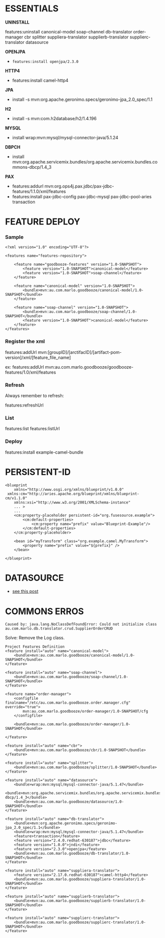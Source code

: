 # ESSENTIALS

**UNINSTALL**

features:uninstall canonical-model soap-channel db-translator order-manager cbr splitter suppliera-translator supplierb-translator supplierc-translator datasource


**OPENJPA**
- `features:install openjpa/2.3.0`

**HTTP4**
- features:install camel-http4

**JPA**
- install -s mvn:org.apache.geronimo.specs/geronimo-jpa_2.0_spec/1.1 


**H2**
- install -s mvn:com.h2database/h2/1.4.196

**MYSQL**
- install wrap:mvn:mysql/mysql-connector-java/5.1.24

**DBPCH**
- install mvn:org.apache.servicemix.bundles/org.apache.servicemix.bundles.commons-dbcp/1.4_3

**PAX**
- features:addurl mvn:org.ops4j.pax.jdbc/pax-jdbc-features/1.1.0/xml/features
- features:install pax-jdbc-config pax-jdbc-mysql pax-jdbc-pool-aries transaction 

# FEATURE DEPLOY 

### Sample
```
<?xml version="1.0" encoding="UTF-8"?>

<features name="features-repository">

    <feature name="goodbooze-features" version="1.0-SNAPSHOT">
        <feature version="1.0-SNAPSHOT">canonical-model</feature>
        <feature version="1.0-SNAPSHOT">soap-channel</feature>
    </feature>

    <feature name="canonical-model" version="1.0-SNAPSHOT">
        <bundle>mvn:au.com.marlo.goodbooze/canonical-model/1.0-SNAPSHOT</bundle>
    </feature>

    <feature name="soap-channel" version="1.0-SNAPSHOT">
        <bundle>mvn:au.com.marlo.goodbooze/soap-channel/1.0-SNAPSHOT</bundle>
        <feature version="1.0-SNAPSHOT">canonical-model</feature>
    </feature>
</features>
```

### Register the xml 
features:addUrl mvn:[groupID]/[arctifacID]/[artifact-pom-version]/xml/[feature_file_name]

ex:
features:addUrl mvn:au.com.marlo.goodbooze/goodbooze-features/1.0/xml/features

### Refresh
Always remember to refresh:

features:refreshUrl

### List
features:list
features:listUrl

### Deploy
features:install example-camel-bundle

# PERSISTENT-ID
````
<blueprint
    xmlns="http://www.osgi.org/xmlns/blueprint/v1.0.0"
 xmlns:cm="http://aries.apache.org/blueprint/xmlns/blueprint-cm/v1.1.0"
    xmlns:xsi="http://www.w3.org/2001/XMLSchema-instance"
    ... >
    ...
    <cm:property-placeholder persistent-id="org.fusesource.example">
        <cm:default-properties>
            <cm:property name="prefix" value="Blueprint-Example"/>
        </cm:default-properties>
    </cm:property-placeholder>

    <bean id="myTransform" class="org.example.camel.MyTransform">
        <property name="prefix" value="${prefix}" />
    </bean>

</blueprint>
````
# DATASOURCE
- [see this post ](https://stackoverflow.com/questions/44528974/fuse-6-3-dbcp-basic-datasource)
# COMMONS ERROS

```
Caused by: java.lang.NoClassDefFoundError: Could not initialize class au.com.marlo.db.translator.crud.SupplierOrderCRUD
```
Solve: Remove the Log class. 




    Project Features Definition
    <feature install="auto" name="canonical-model">
        <bundle>mvn:au.com.marlo.goodbooze/canonical-model/1.0-SNAPSHOT</bundle>
    </feature>

    <feature install="auto" name="soap-channel">
        <bundle>mvn:au.com.marlo.goodbooze/soap-channel/1.0-SNAPSHOT</bundle>
    </feature>

    <feature name="order-manager">
        <configfile  finalname="/etc/au.com.marlo.goodbooze.order.manager.cfg" override="true">
            mvn:au.com.marlo.goodbooze/order-manager/1.0-SNAPSHOT/cfg
        </configfile>

        <bundle>mvn:au.com.marlo.goodbooze/order-manager/1.0-SNAPSHOT</bundle>

    </feature>

    <feature install="auto" name="cbr">
        <bundle>mvn:au.com.marlo.goodbooze/cbr/1.0-SNAPSHOT</bundle>
    </feature>

    <feature install="auto" name="splitter">
        <bundle>mvn:au.com.marlo.goodbooze/splitter/1.0-SNAPSHOT</bundle>
    </feature>

    <feature install="auto" name="datasource">
        <bundle>wrap:mvn:mysql/mysql-connector-java/5.1.47</bundle>
        <bundle>mvn:org.apache.servicemix.bundles/org.apache.servicemix.bundles.commons-dbcp/1.4_3</bundle>
        <bundle>mvn:au.com.marlo.goodbooze/datasource/1.0-SNAPSHOT</bundle>
    </feature>

    <feature install="auto" name="db-translator">
        <bundle>mvn:org.apache.geronimo.specs/geronimo-jpa_2.0_spec/1.1</bundle>
        <bundle>wrap:mvn:mysql/mysql-connector-java/5.1.47</bundle>
        <feature>transaction</feature>
        <feature version="2.4.0.redhat-630187">jdbc</feature>
        <feature version="1.0.0">jndi</feature>
        <feature version="2.3.0">openjpa</feature>
        <bundle>mvn:au.com.marlo.goodbooze/db-translator/1.0-SNAPSHOT</bundle>
    </feature>

    <feature install="auto" name="suppliera-translator">
        <feature version="2.17.0.redhat-630187">camel-http4</feature>
        <bundle>mvn:au.com.marlo.goodbooze/suppliera-translator/1.0-SNAPSHOT</bundle>
    </feature>

    <feature install="auto" name="supplierb-translator">
        <bundle>mvn:au.com.marlo.goodbooze/supplierb-translator/1.0-SNAPSHOT</bundle>
    </feature>

    <feature install="auto" name="supplierc-translator">
        <bundle>mvn:au.com.marlo.goodbooze/supplierc-translator/1.0-SNAPSHOT</bundle>
    </feature>
